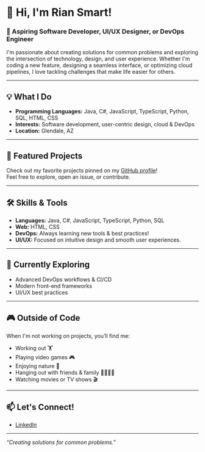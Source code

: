 # 👋 Hi, I'm Rian Smart!

### 🚀 Aspiring Software Developer, UI/UX Designer, or DevOps Engineer

I'm passionate about creating solutions for common problems and exploring the intersection of technology, design, and user experience. Whether I'm coding a new feature, designing a seamless interface, or optimizing cloud pipelines, I love tackling challenges that make life easier for others.

---

## 💡 What I Do

- **Programming Languages:** Java, C#, JavaScript, TypeScript, Python, SQL, HTML, CSS
- **Interests:** Software development, user-centric design, cloud & DevOps
- **Location:** Glendale, AZ

---

## 📌 Featured Projects

Check out my favorite projects pinned on my [GitHub profile](https://github.com/riiannsmart?tab=pinned)!  
Feel free to explore, open an issue, or contribute.

---

## 🛠️ Skills & Tools

- **Languages:** Java, C#, JavaScript, TypeScript, Python, SQL
- **Web:** HTML, CSS
- **DevOps:** Always learning new tools & best practices!
- **UI/UX:** Focused on intuitive design and smooth user experiences.

---

## 🌱 Currently Exploring

- Advanced DevOps workflows & CI/CD
- Modern front-end frameworks
- UI/UX best practices

---

## 🎮 Outside of Code

When I'm not working on projects, you’ll find me:
- Working out 🏋️
- Playing video games 🎮
- Enjoying nature 🌲
- Hanging out with friends & family 👨‍👩‍👦‍👦
- Watching movies or TV shows 🎬

---

## 📫 Let's Connect!

- [LinkedIn](https://www.linkedin.com/in/michael-smart-47576a264/)

---

_“Creating solutions for common problems.”_
